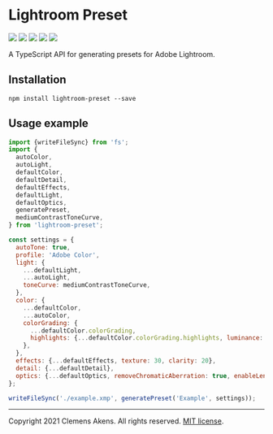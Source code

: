 # Lightroom Preset

[![][ci-badge]][ci-link] [![][version-badge]][version-link] [![][license-badge]][license-link]
[![][types-badge]][types-link] [![][size-badge]][size-link]

[ci-badge]: https://github.com/clebert/lightroom-preset/workflows/CI/badge.svg
[ci-link]: https://github.com/clebert/lightroom-preset
[version-badge]: https://badgen.net/npm/v/lightroom-preset
[version-link]: https://www.npmjs.com/package/lightroom-preset
[license-badge]: https://badgen.net/npm/license/lightroom-preset
[license-link]: https://github.com/clebert/lightroom-preset/blob/master/LICENSE
[types-badge]: https://badgen.net/npm/types/lightroom-preset
[types-link]: https://github.com/clebert/lightroom-preset
[size-badge]: https://badgen.net/bundlephobia/minzip/lightroom-preset
[size-link]: https://bundlephobia.com/result?p=lightroom-preset

A TypeScript API for generating presets for Adobe Lightroom.

## Installation

```
npm install lightroom-preset --save
```

## Usage example

```js
import {writeFileSync} from 'fs';
import {
  autoColor,
  autoLight,
  defaultColor,
  defaultDetail,
  defaultEffects,
  defaultLight,
  defaultOptics,
  generatePreset,
  mediumContrastToneCurve,
} from 'lightroom-preset';
```

```js
const settings = {
  autoTone: true,
  profile: 'Adobe Color',
  light: {
    ...defaultLight,
    ...autoLight,
    toneCurve: mediumContrastToneCurve,
  },
  color: {
    ...defaultColor,
    ...autoColor,
    colorGrading: {
      ...defaultColor.colorGrading,
      highlights: {...defaultColor.colorGrading.highlights, luminance: -5},
    },
  },
  effects: {...defaultEffects, texture: 30, clarity: 20},
  detail: {...defaultDetail},
  optics: {...defaultOptics, removeChromaticAberration: true, enableLensCorrections: true},
};
```

```js
writeFileSync('./example.xmp', generatePreset('Example', settings));
```

---

Copyright 2021 Clemens Akens. All rights reserved.
[MIT license](https://github.com/clebert/lightroom-preset/blob/master/LICENSE.md).
